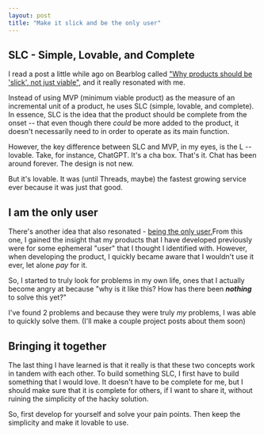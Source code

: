 ```yaml
---
layout: post
title: "Make it slick and be the only user"
---
```


## SLC - Simple, Lovable, and Complete
I read a post a little while ago on Bearblog called ["Why products should be 'slick', not just viable"](https://herman.bearblog.dev/mvp-vs-slc/), and it really resonated with me. 

Instead of using MVP (minimum viable product) as the measure of an incremental unit of a product, he uses SLC (simple, lovable, and complete). In essence, SLC is the idea that the product should be complete from the onset -- that even though there _could_ be more added to the product, it doesn't necessarily need to in order to operate as its main function. 

However, the key difference between SLC and MVP, in my eyes, is the L -- lovable. Take, for instance, ChatGPT. It's a cha box. That's it. Chat has been around forever. The design is not new. 

But it's lovable. It was (until Threads, maybe) the fastest growing service ever because it was just that good. 

## I am the only user
There's another idea that also resonated - [being the only user.](https://blubsblog.bearblog.dev/i-am-the-only-user/)From this one, I gained the insight that my products that I have developed previously were for some ephemeral "user" that I thought I identified with. However, when developing the product, I quickly became aware that I wouldn't use it ever, let alone _pay_ for it.

So, I started to truly look for problems in my own life, ones that I actually become angry at because "why is it like this? How has there been ***nothing*** to solve this yet?" 

I've found 2 problems and because they were truly _my_ problems, I was able to quickly solve them. (I'll make a couple project posts about them soon) 

## Bringing it together

The last thing I have learned is that it really is that these two concepts work in tandem with each other. To build something SLC, I first have to build something that I would love. It doesn't have to be complete for me, but I should make sure that it is complete for others, if I want to share it, without ruining the simplicity of the hacky solution. 

So, first develop for yourself and solve your pain points. Then keep the simplicity and make it lovable to use. 